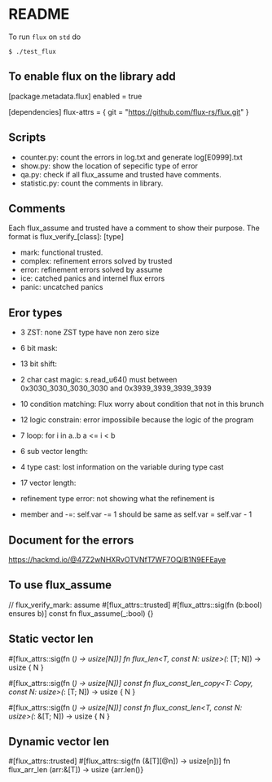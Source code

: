 # README 

To run `flux` on `std` do 

```
$ ./test_flux
```

## To enable flux on the library add 

[package.metadata.flux]
enabled = true

[dependencies]
flux-attrs = { git = "https://github.com/flux-rs/flux.git" }

## Scripts

  - counter.py: count the errors in log.txt and generate log\[E0999\].txt
  - show.py: show the location of sepecific type of error
  - qa.py: check if all flux_assume and trusted have comments.
  - statistic.py: count the comments in library.

## Comments

Each flux_assume and trusted have a comment to show their purpose. The format is flux_verify_\[class\]: \[type\]
  - mark: functional trusted.
  - complex: refinement errors solved by trusted
  - error: refinement errors solved by assume
  - ice: catched panics and internel flux errors
  - panic: uncatched panics

## Eror types

  - 3 ZST: none ZST type have non zero size
  - 6 bit mask: 
  - 13 bit shift: 
  - 2 char cast magic: s.read_u64() must between 0x3030_3030_3030_3030 and 0x3939_3939_3939_3939
  - 10 condition matching: Flux worry about condition that not in this brunch
  - 12 logic constrain: error impossibile because the logic of the program
  - 7 loop: for i in a..b a <= i < b
  - 6 sub vector length: 
  - 4 type cast: lost information on the variable during type cast
  - 17 vector length: 

  - refinement type error: not showing what the refinement is
  - member and -=: self.var -= 1 should be same as self.var = self.var - 1

## Document for the errors
  https://hackmd.io/@47Z2wNHXRvOTVNfT7WF7OQ/B1N9EFEaye

## To use flux_assume
// flux_verify_mark: assume
#[flux_attrs::trusted]
#[flux_attrs::sig(fn (b:bool) ensures b)]
const fn flux_assume(_:bool) {}

## Static vector len
#[flux_attrs::sig(fn (_) -> usize[N])]
fn flux_len<T, const N: usize>(_: [T; N]) -> usize {
    N
}

#[flux_attrs::sig(fn (_) -> usize[N])]
const fn flux_const_len_copy<T: Copy, const N: usize>(_: [T; N]) -> usize {
    N
}

#[flux_attrs::sig(fn (_) -> usize[N])]
const fn flux_const_len<T, const N: usize>(_: &[T; N]) -> usize {
    N
}

## Dynamic vector len
#[flux_attrs::trusted]
#[flux_attrs::sig(fn (&[T][@n]) -> usize[n])]
fn flux_arr_len<T> (arr:&[T]) -> usize {arr.len()}


